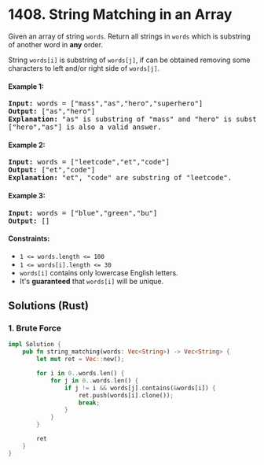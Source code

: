 # 1408. String Matching in an Array
Given an array of string `words`. Return all strings in `words` which is substring of another word in **any** order.

String `words[i]` is substring of `words[j]`, if can be obtained removing some characters to left and/or right side of `words[j]`.

#### Example 1:
<pre>
<strong>Input:</strong> words = ["mass","as","hero","superhero"]
<strong>Output:</strong> ["as","hero"]
<strong>Explanation:</strong> "as" is substring of "mass" and "hero" is substring of "superhero".
["hero","as"] is also a valid answer.
</pre>

#### Example 2:
<pre>
<strong>Input:</strong> words = ["leetcode","et","code"]
<strong>Output:</strong> ["et","code"]
<strong>Explanation:</strong> "et", "code" are substring of "leetcode".
</pre>

#### Example 3:
<pre>
<strong>Input:</strong> words = ["blue","green","bu"]
<strong>Output:</strong> []
</pre>

#### Constraints:
* `1 <= words.length <= 100`
* `1 <= words[i].length <= 30`
* `words[i]` contains only lowercase English letters.
* It's **guaranteed** that `words[i]` will be unique.

## Solutions (Rust)

### 1. Brute Force
```Rust
impl Solution {
    pub fn string_matching(words: Vec<String>) -> Vec<String> {
        let mut ret = Vec::new();

        for i in 0..words.len() {
            for j in 0..words.len() {
                if j != i && words[j].contains(&words[i]) {
                    ret.push(words[i].clone());
                    break;
                }
            }
        }

        ret
    }
}
```
